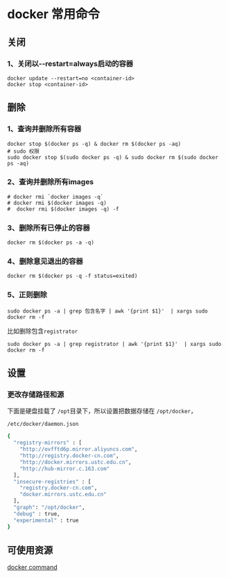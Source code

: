 # docker 常用命令

## 关闭

### 1、关闭以--restart=always启动的容器

```
docker update --restart=no <container-id>
docker stop <container-id>
```


## 删除

### 1、查询并删除所有容器

```shell
docker stop $(docker ps -q) & docker rm $(docker ps -aq)
# sudo 权限
sudo docker stop $(sudo docker ps -q) & sudo docker rm $(sudo docker ps -aq)
```

### 2、查询并删除所有images

```shell
# docker rmi `docker images -q`
# docker rmi $(docker images -q)
#  docker rmi $(docker images -q) -f
```

### 3、删除所有已停止的容器


```
docker rm $(docker ps -a -q)
```

### 4、删除意见退出的容器

```
docker rm $(docker ps -q -f status=exited)
```

### 5、正则删除

```
sudo docker ps -a | grep 包含名字 | awk '{print $1}'  | xargs sudo docker rm -f
```

比如删除包含`registrator`

```
sudo docker ps -a | grep registrator | awk '{print $1}'  | xargs sudo docker rm -f
```


## 设置

### 更改存储路径和源


下面是硬盘挂载了 `/opt`目录下，所以设置把数据存储在 `/opt/docker`，

`/etc/docker/daemon.json`

```bash
{
  "registry-mirrors" : [
    "http://ovfftd6p.mirror.aliyuncs.com",
    "http://registry.docker-cn.com",
    "http://docker.mirrors.ustc.edu.cn",
    "http://hub-mirror.c.163.com"
  ],
  "insecure-registries" : [
    "registry.docker-cn.com",
    "docker.mirrors.ustc.edu.cn"
  ],
  "graph": "/opt/docker",
  "debug" : true,
  "experimental" : true
}

```


## 可使用资源

[docker command](https://docs.docker.com/engine/reference/commandline/docker/)